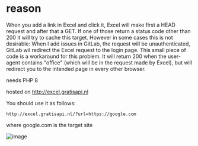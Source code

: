 # reason

When you add a link in Excel and click it, Excel will make first a HEAD request and after that a GET. If one of those return a status code other than 200 it will try to cache this target.
However in some cases this is not desirable: When I add issues in GitLab, the request will be unauthenticated, GitLab wil redirect the Excel request to the login page. This small piece of code is a workaround for this problem.
It will return 200 when the user-agent contains "office" (which will be in the request made by Excel), but will redirect you to the intended page in every other browser.


needs PHP 8

hosted on http://excel.gratisapi.nl

You should use it as follows:

```
http://excel.gratisapi.nl/?url=https://google.com
```

where google.com is the target site

![image](https://user-images.githubusercontent.com/486765/121019269-8fba2280-c79f-11eb-8265-c09ec0d61ffb.png)
